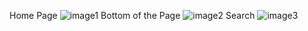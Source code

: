 Home Page
![image1](https://github.com/user-attachments/assets/c422928f-619b-4f1d-a27c-3d179ee870a4)
Bottom of the Page
![image2](https://github.com/user-attachments/assets/c032d059-c8e4-4860-a217-84f8b64f789e)
Search
![image3](https://github.com/user-attachments/assets/31d95181-4e4f-47c2-b4fe-6518fea758df)
